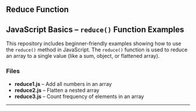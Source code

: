 ## Reduce Function
## JavaScript Basics – `reduce()` Function Examples

This repository includes beginner-friendly examples showing how to use the `reduce()` method in JavaScript. The `reduce()` function is used to reduce an array to a single value (like a sum, object, or flattened array).

### Files

- **reduce1.js** – Add all numbers in an array
- **reduce2.js** – Flatten a nested array
- **reduce3.js** – Count frequency of elements in an array

---
